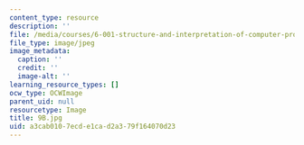 ```yaml
---
content_type: resource
description: ''
file: /media/courses/6-001-structure-and-interpretation-of-computer-programs-spring-2005/a3cab0107ecde1cad2a379f164070d23_9B.jpg
file_type: image/jpeg
image_metadata:
  caption: ''
  credit: ''
  image-alt: ''
learning_resource_types: []
ocw_type: OCWImage
parent_uid: null
resourcetype: Image
title: 9B.jpg
uid: a3cab010-7ecd-e1ca-d2a3-79f164070d23
---
```

